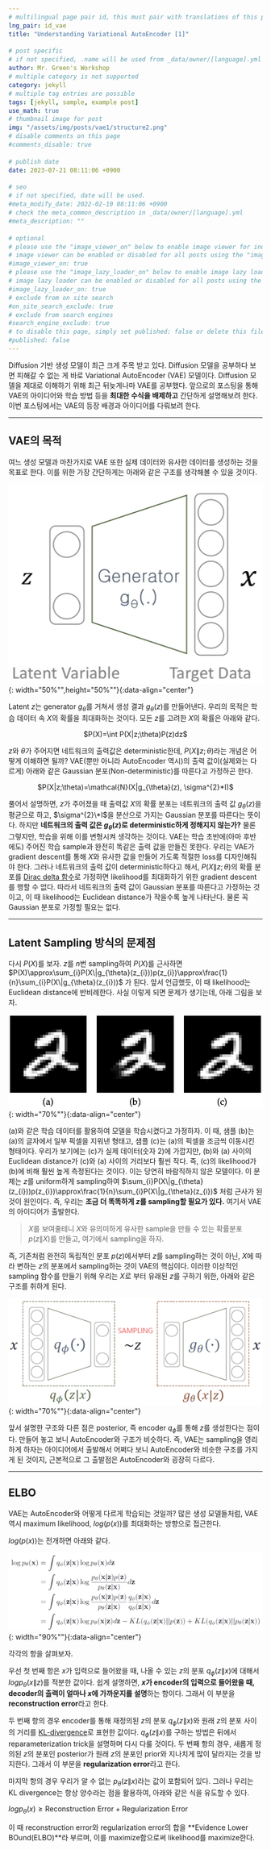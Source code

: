 ```yaml
---
# multilingual page pair id, this must pair with translations of this page. (This name must be unique)
lng_pair: id_vae
title: "Understanding Variational AutoEncoder [1]"

# post specific
# if not specified, .name will be used from _data/owner/[language].yml
author: Mr. Green's Workshop
# multiple category is not supported
category: jekyll
# multiple tag entries are possible
tags: [jekyll, sample, example post]
use_math: true
# thumbnail image for post
img: "/assets/img/posts/vae1/structure2.png"
# disable comments on this page
#comments_disable: true

# publish date
date: 2023-07-21 08:11:06 +0900

# seo
# if not specified, date will be used.
#meta_modify_date: 2022-02-10 08:11:06 +0900
# check the meta_common_description in _data/owner/[language].yml
#meta_description: ""

# optional
# please use the "image_viewer_on" below to enable image viewer for individual pages or posts (_posts/ or [language]/_posts folders).
# image viewer can be enabled or disabled for all posts using the "image_viewer_posts: true" setting in _data/conf/main.yml.
#image_viewer_on: true
# please use the "image_lazy_loader_on" below to enable image lazy loader for individual pages or posts (_posts/ or [language]/_posts folders).
# image lazy loader can be enabled or disabled for all posts using the "image_lazy_loader_posts: true" setting in _data/conf/main.yml.
#image_lazy_loader_on: true
# exclude from on site search
#on_site_search_exclude: true
# exclude from search engines
#search_engine_exclude: true
# to disable this page, simply set published: false or delete this file
#published: false
---
```


<!-- outline-start -->

Diffusion 기반 생성 모델이 최근 크게 주목 받고 있다. Diffusion 모델을 공부하다 보면 피해갈 수 없는 게 바로 Variational AutoEncoder (VAE) 모델이다. Diffusion 모델을 제대로 이해하기 위해 최근 뒤늦게나마 VAE를 공부했다. 앞으로의 포스팅을 통해 VAE의 아이디어와 학습 방법 등을 **최대한 수식을 배제하고** 간단하게 설명해보려 한다. 이번 포스팅에서는 VAE의 등장 배경과 아이디어를 다뤄보려 한다.

<!-- outline-end -->

***

## VAE의 목적
여느 생성 모델과 마찬가지로 VAE 또한 실제 데이터와 유사한 데이터를 생성하는 것을 목표로 한다. 이를 위한 가장 간단하게는 아래와 같은 구조를 생각해볼 수 있을 것이다.

![Alt text](/assets/img/posts/vae1/structure1.png){: width="50%"",height="50%""}{:data-align="center"}

Latent $z$는 generator $g_{\theta}$를 거쳐서 생성 결과 $g_{\theta}(z)$를 만들어낸다. 우리의 목적은 학습 데이터 속 $X$의 확률을 최대화하는 것이다. 모든 $z$를 고려한 $X$의 확률은 아래와 같다.

<div align="center">
$P(X)=\int P(X|z;\theta)P(z)dz$
</div>

$z$와 $\theta$가 주어지면 네트워크의 출력값은 deterministic한데, $P(X\|z;\theta)$라는 개념은 어떻게 이해하면 될까? VAE(뿐만 아니라 AutoEncoder 역시)의 출력 값이(실제와는 다르게) 아래와 같은 Gaussian 분포(Non-deterministic)를 따른다고 가정하곤 한다.

<div align="center">
$P(X|z;\theta)=\mathcal{N}(X|g_{\theta}(z), \sigma^{2}*I)$
</div>

풀어서 설명하면, $z$가 주어졌을 때 출력값 $X$의 확률 분포는 네트워크의 출력 값 $g_{\theta}(z)$을 평균으로 하고, $\sigma^{2}\*I$을 분산으로 가지는 Gaussian 분포를 따른다는 뜻이다. 하지만 **네트워크의 출력 값은 $g_{\theta}(z)$로 deterministic하게 정해지지 않는가?** 물론 그렇지만, 학습을 위해 이를 변형시켜 생각하는 것이다. VAE는 학습 초반에(아마 후반에도) 주어진 학습 sample과 완전히 똑같은 출력 값을 만들진 못한다. 우리는 VAE가 gradient descent를 통해 $X$와 유사한 값을 만들어 가도록 적절한 loss를 디자인해줘야 한다. 그러나 네트워크의 출력 값이 deterministic하다고 해서, $P(X\|z;\theta)$의 확률 분포를 [Dirac delta 함수](https://en.wikipedia.org/wiki/Dirac_delta_function)로 가정하면 likelihood를 최대화하기 위한 gradient descent를 행할 수 없다. 따라서 네트워크의 출력 값이 Gaussian 분포를 따른다고 가정하는 것이고, 이 때 likelihood는 Euclidean distance가 작을수록 높게 나타난다. 물론 꼭 Gaussian 분포로 가정할 필요는 없다.

***

## Latent Sampling 방식의 문제점

다시 $P(X)$를 보자. $z$를 $n$번 sampling하여 $P(X)$를 근사하면 $P(X)\approx\sum_{i}P(X\|g_{\theta}(z_{i}))p(z_{i})\approx\frac{1}{n}\sum_{i}P(X\|g_{\theta}(z_{i}))$ 가 된다.
앞서 언급했듯, 이 때 likelihood는 Euclidean distance에 반비례한다. 사실 이렇게 되면 문제가 생기는데, 아래 그림을 보자.

![Alt text](/assets/img/posts/vae1/motivation.png){: width="70%""}{:data-align="center"}

(a)와 같은 학습 데이터를 활용하여 모델을 학습시켰다고 가정하자. 이 때, 샘플 (b)는 (a)의 글자에서 일부 픽셀을 지워낸 형태고, 샘플 (c)는 (a)의 픽셀을 조금씩 이동시킨 형태이다. 우리가 보기에는 (c)가 실제 데이터(숫자 2)에 가깝지만, (b)와 (a) 사이의 Euclidean distance가 (c)와 (a) 사이의 거리보다 훨씬 작다. 즉, (c)의 likelihood가 (b)에 비해 훨씬 높게 측정된다는 것이다. 이는 당연히 바람직하지 않은 모델이다. 이 문제는 $z$를 uniform하게 sampling하여 $\sum_{i}P(X\|g_{\theta}(z_{i}))p(z_{i})\approx\frac{1}{n}\sum_{i}P(X\|g_{\theta}(z_{i})$ 처럼 근사가 된 것이 원인이다. 즉, 우리는 **조금 더 똑똑하게 $z$를 sampling할 필요가 있다.**
여기서 VAE의 아이디어가 출발한다.

> $X$를 보여줄테니 $X$와 유의미하게 유사한 sample을 만들 수 있는 확률분포 $p(z\|X)$를 만들고, 여기에서 sampling을 하자.

즉, 기존처럼 완전히 독립적인 분포 $p(z)$에서부터 $z$를 sampling하는 것이 아닌, $X$에 따라 변하는 $z$의 분포에서 sampling하는 것이 VAE의 핵심이다. 이러한 이상적인 sampling 함수를 만들기 위해 우리는 $X$로 부터 유래된 $z$를 구하기 위한, 아래와 같은 구조를 취하게 된다.

![Alt text](/assets/img/posts/vae1/structure2.png){: width="70%""}{:data-align="center"}

앞서 설명한 구조와 다른 점은 posterior, 즉 encoder $q_{\phi}$를 통해 $z$를 생성한다는 점이다. 만들어 놓고 보니 AutoEncoder와 구조가 비슷하다. 즉, VAE는 sampling을 영리하게 하자는 아이디어에서 출발해서 어쩌다 보니 AutoEncoder와 비슷한 구조를 가지게 된 것이지, 근본적으로 그 출발점은 AutoEncoder와 굉장히 다르다.

***

## ELBO

VAE는 AutoEncoder와 어떻게 다르게 학습되는 것일까? 많은 생성 모델들처럼, VAE 역시 maximum likelihood, $log(p(x))$를 최대화하는 방향으로 접근한다.

$log(p(x))$는 전개하면 아래와 같다.

![Alt text](/assets/img/posts/vae1/elbo.png){: width="90%""}{:data-align="center"}

<!-- 편의상 $\int q_{\phi}(z\|x)log p_{\theta}(x\|z)$를 $A$, $KL(q_{\phi(z\|x)\|\|p(z)}$를 $B$, $KL(q_{\phi(z\|x)\|\|p_{\theta}(z\|x)}$를 $C$라고 해보자.
 -->

각각의 항을 살펴보자.

우선 첫 번째 항은 $x$가 입력으로 들어왔을 때, 나올 수 있는 $z$의 분포 $q_{\phi}(z\|x)$에 대해서 $log p_{\theta}(x\|z)$를 적분한 값이다. 쉽게 설명하면, **$x$가 encoder의 입력으로 들어왔을 때, decoder의 출력이 얼마나 $x$에 가까운지를 설명**하는 항이다. 그래서 이 부분을 **reconstruction error**라고 한다.

두 번째 항의 경우 encoder를 통해 재정의된 $z$의 분포 $q_{\phi}(z\|x)$와 원래 $z$의 분포 사이의 거리를 [KL-divergence](https://en.wikipedia.org/wiki/Kullback%E2%80%93Leibler_divergence)로 표현한 값이다. $q_{\phi}(z\|x)$를 구하는 방법은 뒤에서 reparameterization trick을 설명하며 다시 다룰 것이다. 두 번째 항의 경우, 새롭게 정의된 $z$의 분포인 posterior가 원래 $z$의 분포인 prior와 지나치게 많이 달라지는 것을 방지한다. 그래서 이 부분을 **regularization error**라고 한다.

마지막 항의 경우 우리가 알 수 없는 $p_{\theta}(z\|x)$라는 값이 포함되어 있다. 그러나 우리는 KL divergence는 항상 양수라는 점을 활용하여, 아래와 같은 식을 유도할 수 있다.

$log p_{\theta}(x) \geq \text{Reconstruction Error} + \text{Regularization Error}$

이 때 reconstruction error와 regularization error의 합을 **Evidence Lower BOund(ELBO)**라 부르며, 이를 maximize함으로써 likelihood를 maximize한다.



